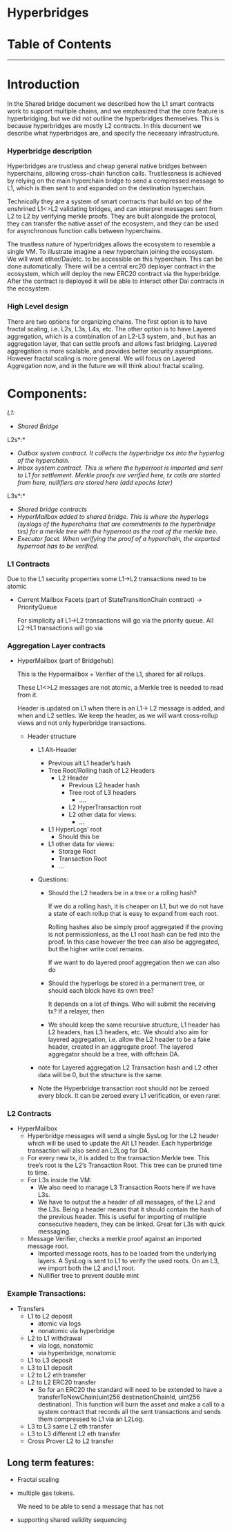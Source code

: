 # Hyperbridges

# Table of Contents

---

# Introduction

In the Shared bridge document we described how the L1 smart contracts work to support multiple chains, and we emphasized that the core feature is hyperbridging, but we did not outline the hyperbridges themselves. This is because hyperbridges are mostly L2 contracts. In this document we describe what hyperbridges are, and specify the necessary infrastructure.  

### Hyperbridge description

Hyperbridges are trustless and cheap general native bridges between hyperchains, allowing cross-chain function calls. Trustlessness is achieved by relying on the main hyperchain bridge to send a compressed message to L1, which is then sent to and expanded on the destination hyperchain.

Technically they are a system of smart contracts that build on top of the enshrined L1<>L2 validating bridges, and can interpret messages sent from L2 to L2 by verifying merkle proofs. They are built alongside the protocol, they can transfer the native asset of the ecosystem, and they can be used for asynchronous function calls between hyperchains.  

The trustless nature of hyperbridges allows the ecosystem to resemble a single VM. To illustrate imagine a new hyperchain joining the ecosystem. We will want ether/Dai/etc. to be accessible on this hyperchain. This can be done automatically. There will be a central erc20 deployer contract in the ecosystem, which will deploy the new ERC20 contract via the hyperbridge. After the contract is deployed it will be able to interact other Dai contracts in the ecosystem. 

### High Level design

There are two options for organizing chains. The first option is to have fractal scaling, i.e. L2s, L3s, L4s, etc. The other option is to have Layered aggregation, which is a combination of an L2-L3 system, and , but has an aggregation layer, that can settle proofs and allows fast bridging. Layered aggregation is more scalable, and provides better security assumptions. However fractal scaling is more general. We will focus on Layered Aggregation now, and in the future we will think about fractal scaling. 

# Components:

*L1:* 

- *Shared Bridge*

L2s*:* 

- *Outbox system contract. It collects the hyperbridge txs into the hyperlog of the hyperchain.*
- *Inbox system contract. This is where the hyperroot is imported and sent to L1 for settlement. Merkle proofs are verified here, tx calls are started from here, nullifiers are stored here (add epochs later)*

L3s*:* 

- *Shared bridge contracts*
- *HyperMailbox added to shared bridge. This is where the hyperlogs (syslogs of the hyperchains that are commitments to the hyperbridge txs) for a merkle tree with the hyperroot as the root of the merkle tree.*
- *Executor facet. When verifying the proof of a hyperchain, the exported hyperroot has to be verified.*

### L1 Contracts

Due to the L1 security properties some L1→L2 transactions need to be atomic

- Current Mailbox Facets (part of StateTransitionChain contract) → PriorityQueue
    
    For simplicity all L1→L2 transactions will go via the priority queue. All L2→L1 transactions will go via 
    

### Aggregation Layer contracts

- HyperMailbox (part of Bridgehub)
    
    This is the Hypermailbox + Verifier of the L1, shared for all rollups.
    
    These L1<>L2 messages are not atomic, a Merkle tree is needed to read from it. 
    
    Header is updated on L1 when there is an L1→ L2 message is added, and when and L2 settles. We keep the header, as we will want cross-rollup views and not only hyperbridge transactions. 
    
    - Header structure
        - L1 Alt-Header
            - Previous alt L1 header’s hash
            - Tree Root/Rolling hash of L2 Headers
                - L2 Header
                    - Previous L2 header hash
                    - Tree root of L3 headers
                        - ….
                    - L2 HyperTransaction root
                    - L2 other data for views:
                        - …
            - L1 HyperLogs’ root
                - Should this be
            - L1 other data for views:
                - Storage Root
                - Transaction Root
                - …
                
            
        - Questions:
            - Should the L2 headers be in a tree or a rolling hash?
                
                If we do a rolling hash, it is cheaper on L1, but we do not have a state of each rollup that is easy to expand from each root.
                
                Rolling hashes also be simply proof aggregated if the proving is not permissionless, as the L1 root hash can be fed into the proof. In this case however the tree can also be aggregated, but the higher write cost remains. 
                
                If we want to do layered proof aggregation then we can also do
                
            - Should the hyperlogs be stored in a permanent tree, or should each block have its own tree?
                
                It depends on a lot of things. Who will submit the receiving tx? If a relayer, then
                
            - We should keep the same recursive structure, L1 header has L2 headers, has L3 headers, etc. We should also aim for layered aggregation, i.e. allow the L2 header to be a fake header, created in an aggregate proof. The layered aggregator should be a tree, with offchain DA.
        - note for Layered aggregation L2 Transaction hash and L2 other data will be 0, but the structure is the same.
        - Note the Hyperbridge transaction root should not be zeroed every block. It can be zeroed every L1 verification, or even rarer.
        
    

### L2 Contracts

- HyperMailbox
    - Hyperbridge messages will send a single SysLog for the L2 header which will be used to update the Alt L1 header. Each hyperbridge transaction will also send an L2Log for DA.
    - For every new tx, it is added to the transaction Merkle tree. This tree’s root is the L2’s Transaction Root. This tree can be pruned time to time.
    - For L3s inside the VM:
        - We also need to manage L3 Transaction Roots here if we have L3s.
        - We have to output the a header of all messages, of the L2 and the L3s. Being a header means that it should contain the hash of the previous header. This is useful for importing of multiple consecutive headers, they can be linked. Great for L3s with quick messaging.
    - Message Verifier, checks a merkle proof against an imported message root.
        - Imported message roots, has to be loaded from the underlying layers. A SysLog is sent to L1 to verify the used roots. On an L3, we import both the L2 and L1 root.
        - Nullifier tree to prevent double mint

### Example Transactions:

- Transfers
    - L1 to L2 deposit
        - atomic via logs
        - nonatomic via hyperbridge
    - L2 to L1 withdrawal
        - via logs, nonatomic
        - via hyperbridge, nonatomic
    - L1 to L3 deposit
    - L3 to L1 deposit
    - L2 to L2 eth transfer
    - L2 to L2 ERC20 transfer
        - So for an ERC20 the standard will need to be extended to have a transferToNewChain(uint256 destinationChainId, uint256 destination). This function will burn the asset and make a call to a system contract that records all the sent transactions and sends them compressed to L1 via an L2Log.
    - L3 to L3 same L2 eth transfer
    - L3 to L3 different L2 eth transfer
    - Cross Prover L2 to L2 transfer

## Long term features:

- Fractal scaling
- multiple gas tokens.
    
    We need to be able to send a message that has not
    
- supporting shared validity sequencing